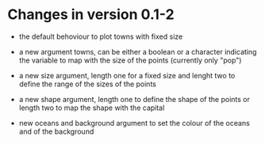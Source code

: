# Changes in version 0.1-2

* the default behoviour to plot towns with fixed size

* a new argument towns, can be either a boolean or a character
  indicating the variable to map with the size of the points
  (currently only "pop")
  
* a new size argument, length one for a fixed size and lenght two to
  define the range of the sizes of the points
  
* a new shape argument, length one to define the shape of the points
  or length two to map the shape with the capital
  
* new oceans and background argument to set the colour of the oceans
  and of the background
  
  
